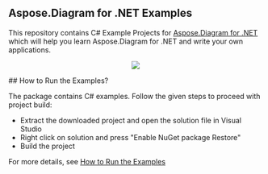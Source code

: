 ## Aspose.Diagram for .NET Examples

This repository contains C# Example Projects for [Aspose.Diagram for .NET](https://products.aspose.com/diagram/net) which will help you learn Aspose.Diagram for .NET and write your own applications.

<p align="center">
  <a title="Download Examples ZIP" href="https://github.com/asposediagram/Aspose_Diagram_NET/archive/master.zip">
	<img src="https://raw.github.com/AsposeExamples/java-examples-dashboard/master/images/downloadZip-Button-Large.png" />
  </a>
</p>
## How to Run the Examples?

The package contains C# examples. Follow the given steps to proceed with project build:

* Extract the downloaded project and open the solution file in Visual Studio
* Right click on solution and press "Enable NuGet package Restore"
* Build the project

For more details, see [How to Run the Examples](https://docs.aspose.com/display/diagramnet/How+to+Run+the+Examples)



